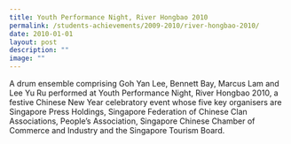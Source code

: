 ```yaml
---
title: Youth Performance Night, River Hongbao 2010
permalink: /students-achievements/2009-2010/river-hongbao-2010/
date: 2010-01-01
layout: post
description: ""
image: ""
---
```

A drum ensemble comprising Goh Yan Lee, Bennett Bay, Marcus Lam and Lee Yu Ru performed at Youth Performance Night, River Hongbao 2010, a festive Chinese New Year celebratory event whose five key organisers are Singapore Press Holdings, Singapore Federation of Chinese Clan Associations, People’s Association, Singapore Chinese Chamber of Commerce and Industry and the Singapore Tourism Board.